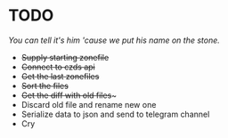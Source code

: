 # TODO

*You can tell it's him 'cause we put his name on the stone.*

* ~~Supply starting zonefile~~
* ~~Connect to czds api~~
* ~~Get the last zonefiles~~
* ~~Sort the files~~
* ~~Get the diff with old files~~~
* Discard old file and rename new one
* Serialize data to json and send to telegram channel
* Cry 
